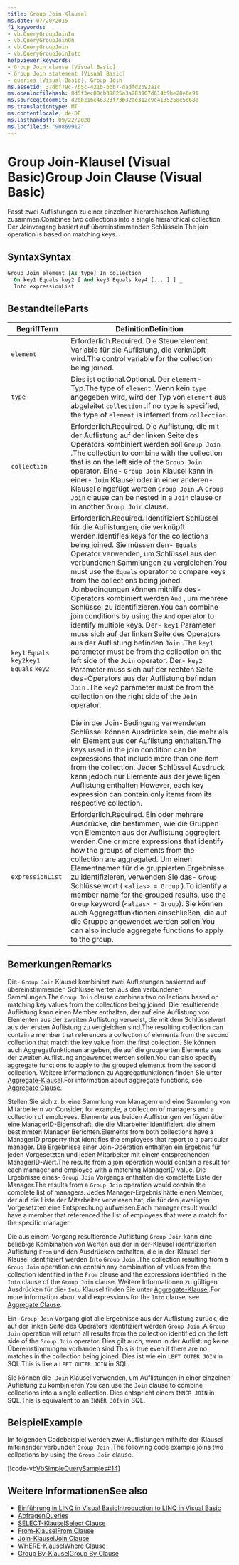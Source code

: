 ```yaml
---
title: Group Join-Klausel
ms.date: 07/20/2015
f1_keywords:
- vb.QueryGroupJoinIn
- vb.QueryGroupJoinOn
- vb.QueryGroupJoin
- vb.QueryGroupJoinInto
helpviewer_keywords:
- Group Join clause [Visual Basic]
- Group Join statement [Visual Basic]
- queries [Visual Basic], Group Join
ms.assetid: 37dbf79c-7b5c-421b-bbb7-dadfd2b92a1c
ms.openlocfilehash: 8d5f3ec80cb39825a3a283907d614b9be28e6e91
ms.sourcegitcommit: d2db216e46323f73b32ae312c9e4135258e5d68e
ms.translationtype: MT
ms.contentlocale: de-DE
ms.lasthandoff: 09/22/2020
ms.locfileid: "90869912"
---
```

# <a name="group-join-clause-visual-basic"></a><span data-ttu-id="7fd5a-102">Group Join-Klausel (Visual Basic)</span><span class="sxs-lookup"><span data-stu-id="7fd5a-102">Group Join Clause (Visual Basic)</span></span>

<span data-ttu-id="7fd5a-103">Fasst zwei Auflistungen zu einer einzelnen hierarchischen Auflistung zusammen.</span><span class="sxs-lookup"><span data-stu-id="7fd5a-103">Combines two collections into a single hierarchical collection.</span></span> <span data-ttu-id="7fd5a-104">Der Joinvorgang basiert auf übereinstimmenden Schlüsseln.</span><span class="sxs-lookup"><span data-stu-id="7fd5a-104">The join operation is based on matching keys.</span></span>  
  
## <a name="syntax"></a><span data-ttu-id="7fd5a-105">Syntax</span><span class="sxs-lookup"><span data-stu-id="7fd5a-105">Syntax</span></span>  
  
```vb  
Group Join element [As type] In collection _  
  On key1 Equals key2 [ And key3 Equals key4 [... ] ] _  
  Into expressionList  
```  
  
## <a name="parts"></a><span data-ttu-id="7fd5a-106">Bestandteile</span><span class="sxs-lookup"><span data-stu-id="7fd5a-106">Parts</span></span>  
  
|<span data-ttu-id="7fd5a-107">Begriff</span><span class="sxs-lookup"><span data-stu-id="7fd5a-107">Term</span></span>|<span data-ttu-id="7fd5a-108">Definition</span><span class="sxs-lookup"><span data-stu-id="7fd5a-108">Definition</span></span>|  
|---|---|  
|`element`|<span data-ttu-id="7fd5a-109">Erforderlich.</span><span class="sxs-lookup"><span data-stu-id="7fd5a-109">Required.</span></span> <span data-ttu-id="7fd5a-110">Die Steuerelement Variable für die Auflistung, die verknüpft wird.</span><span class="sxs-lookup"><span data-stu-id="7fd5a-110">The control variable for the collection being joined.</span></span>|  
|`type`|<span data-ttu-id="7fd5a-111">Dies ist optional.</span><span class="sxs-lookup"><span data-stu-id="7fd5a-111">Optional.</span></span> <span data-ttu-id="7fd5a-112">Der `element`-Typ.</span><span class="sxs-lookup"><span data-stu-id="7fd5a-112">The type of `element`.</span></span> <span data-ttu-id="7fd5a-113">Wenn kein `type` angegeben wird, wird der Typ von `element` aus abgeleitet `collection` .</span><span class="sxs-lookup"><span data-stu-id="7fd5a-113">If no `type` is specified, the type of `element` is inferred from `collection`.</span></span>|  
|`collection`|<span data-ttu-id="7fd5a-114">Erforderlich.</span><span class="sxs-lookup"><span data-stu-id="7fd5a-114">Required.</span></span> <span data-ttu-id="7fd5a-115">Die Auflistung, die mit der Auflistung auf der linken Seite des Operators kombiniert werden soll `Group Join` .</span><span class="sxs-lookup"><span data-stu-id="7fd5a-115">The collection to combine with the collection that is on the left side of the `Group Join` operator.</span></span> <span data-ttu-id="7fd5a-116">Eine- `Group Join` Klausel kann in einer- `Join` Klausel oder in einer anderen-Klausel eingefügt werden `Group Join` .</span><span class="sxs-lookup"><span data-stu-id="7fd5a-116">A `Group Join` clause can be nested in a `Join` clause or in another `Group Join` clause.</span></span>|  
|<span data-ttu-id="7fd5a-117">`key1` `Equals` `key2`</span><span class="sxs-lookup"><span data-stu-id="7fd5a-117">`key1` `Equals` `key2`</span></span>|<span data-ttu-id="7fd5a-118">Erforderlich.</span><span class="sxs-lookup"><span data-stu-id="7fd5a-118">Required.</span></span> <span data-ttu-id="7fd5a-119">Identifiziert Schlüssel für die Auflistungen, die verknüpft werden.</span><span class="sxs-lookup"><span data-stu-id="7fd5a-119">Identifies keys for the collections being joined.</span></span> <span data-ttu-id="7fd5a-120">Sie müssen den- `Equals` Operator verwenden, um Schlüssel aus den verbundenen Sammlungen zu vergleichen.</span><span class="sxs-lookup"><span data-stu-id="7fd5a-120">You must use the `Equals` operator to compare keys from the collections being joined.</span></span> <span data-ttu-id="7fd5a-121">Joinbedingungen können mithilfe des-Operators kombiniert werden `And` , um mehrere Schlüssel zu identifizieren.</span><span class="sxs-lookup"><span data-stu-id="7fd5a-121">You can combine join conditions by using the `And` operator to identify multiple keys.</span></span> <span data-ttu-id="7fd5a-122">Der- `key1` Parameter muss sich auf der linken Seite des Operators aus der Auflistung befinden `Join` .</span><span class="sxs-lookup"><span data-stu-id="7fd5a-122">The `key1` parameter must be from the collection on the left side of the `Join` operator.</span></span> <span data-ttu-id="7fd5a-123">Der- `key2` Parameter muss sich auf der rechten Seite des-Operators aus der Auflistung befinden `Join` .</span><span class="sxs-lookup"><span data-stu-id="7fd5a-123">The `key2` parameter must be from the collection on the right side of the `Join` operator.</span></span><br /><br /> <span data-ttu-id="7fd5a-124">Die in der Join-Bedingung verwendeten Schlüssel können Ausdrücke sein, die mehr als ein Element aus der Auflistung enthalten.</span><span class="sxs-lookup"><span data-stu-id="7fd5a-124">The keys used in the join condition can be expressions that include more than one item from the collection.</span></span> <span data-ttu-id="7fd5a-125">Jeder Schlüssel Ausdruck kann jedoch nur Elemente aus der jeweiligen Auflistung enthalten.</span><span class="sxs-lookup"><span data-stu-id="7fd5a-125">However, each key expression can contain only items from its respective collection.</span></span>|  
|`expressionList`|<span data-ttu-id="7fd5a-126">Erforderlich.</span><span class="sxs-lookup"><span data-stu-id="7fd5a-126">Required.</span></span> <span data-ttu-id="7fd5a-127">Ein oder mehrere Ausdrücke, die bestimmen, wie die Gruppen von Elementen aus der Auflistung aggregiert werden.</span><span class="sxs-lookup"><span data-stu-id="7fd5a-127">One or more expressions that identify how the groups of elements from the collection are aggregated.</span></span> <span data-ttu-id="7fd5a-128">Um einen Elementnamen für die gruppierten Ergebnisse zu identifizieren, verwenden Sie das- `Group` Schlüsselwort ( `<alias> = Group` ).</span><span class="sxs-lookup"><span data-stu-id="7fd5a-128">To identify a member name for the grouped results, use the `Group` keyword (`<alias> = Group`).</span></span> <span data-ttu-id="7fd5a-129">Sie können auch Aggregatfunktionen einschließen, die auf die Gruppe angewendet werden sollen.</span><span class="sxs-lookup"><span data-stu-id="7fd5a-129">You can also include aggregate functions to apply to the group.</span></span>|  
  
## <a name="remarks"></a><span data-ttu-id="7fd5a-130">Bemerkungen</span><span class="sxs-lookup"><span data-stu-id="7fd5a-130">Remarks</span></span>  

 <span data-ttu-id="7fd5a-131">Die- `Group Join` Klausel kombiniert zwei Auflistungen basierend auf übereinstimmenden Schlüsselwerten aus den verbundenen Sammlungen.</span><span class="sxs-lookup"><span data-stu-id="7fd5a-131">The `Group Join` clause combines two collections based on matching key values from the collections being joined.</span></span> <span data-ttu-id="7fd5a-132">Die resultierende Auflistung kann einen Member enthalten, der auf eine Auflistung von Elementen aus der zweiten Auflistung verweist, die mit dem Schlüsselwert aus der ersten Auflistung zu vergleichen sind.</span><span class="sxs-lookup"><span data-stu-id="7fd5a-132">The resulting collection can contain a member that references a collection of elements from the second collection that match the key value from the first collection.</span></span> <span data-ttu-id="7fd5a-133">Sie können auch Aggregatfunktionen angeben, die auf die gruppierten Elemente aus der zweiten Auflistung angewendet werden sollen.</span><span class="sxs-lookup"><span data-stu-id="7fd5a-133">You can also specify aggregate functions to apply to the grouped elements from the second collection.</span></span> <span data-ttu-id="7fd5a-134">Weitere Informationen zu Aggregatfunktionen finden Sie unter [Aggregate-Klausel](aggregate-clause.md).</span><span class="sxs-lookup"><span data-stu-id="7fd5a-134">For information about aggregate functions, see [Aggregate Clause](aggregate-clause.md).</span></span>  
  
 <span data-ttu-id="7fd5a-135">Stellen Sie sich z. b. eine Sammlung von Managern und eine Sammlung von Mitarbeitern vor.</span><span class="sxs-lookup"><span data-stu-id="7fd5a-135">Consider, for example, a collection of managers and a collection of employees.</span></span> <span data-ttu-id="7fd5a-136">Elemente aus beiden Auflistungen verfügen über eine ManagerID-Eigenschaft, die die Mitarbeiter identifiziert, die einem bestimmten Manager Berichten.</span><span class="sxs-lookup"><span data-stu-id="7fd5a-136">Elements from both collections have a ManagerID property that identifies the employees that report to a particular manager.</span></span> <span data-ttu-id="7fd5a-137">Die Ergebnisse einer Join-Operation enthalten ein Ergebnis für jeden Vorgesetzten und jeden Mitarbeiter mit einem entsprechenden ManagerID-Wert.</span><span class="sxs-lookup"><span data-stu-id="7fd5a-137">The results from a join operation would contain a result for each manager and employee with a matching ManagerID value.</span></span> <span data-ttu-id="7fd5a-138">Die Ergebnisse eines- `Group Join` Vorgangs enthalten die komplette Liste der Manager.</span><span class="sxs-lookup"><span data-stu-id="7fd5a-138">The results from a `Group Join` operation would contain the complete list of managers.</span></span> <span data-ttu-id="7fd5a-139">Jedes Manager-Ergebnis hätte einen Member, der auf die Liste der Mitarbeiter verwiesen hat, die für den jeweiligen Vorgesetzten eine Entsprechung aufweisen.</span><span class="sxs-lookup"><span data-stu-id="7fd5a-139">Each manager result would have a member that referenced the list of employees that were a match for the specific manager.</span></span>  
  
 <span data-ttu-id="7fd5a-140">Die aus einem-Vorgang resultierende Auflistung `Group Join` kann eine beliebige Kombination von Werten aus der in der-Klausel identifizierten Auflistung `From` und den Ausdrücken enthalten, die in der-Klausel der-Klausel identifiziert werden `Into` `Group Join` .</span><span class="sxs-lookup"><span data-stu-id="7fd5a-140">The collection resulting from a `Group Join` operation can contain any combination of values from the collection identified in the `From` clause and the expressions identified in the `Into` clause of the `Group Join` clause.</span></span> <span data-ttu-id="7fd5a-141">Weitere Informationen zu gültigen Ausdrücken für die- `Into` Klausel finden Sie unter [Aggregate-Klausel](aggregate-clause.md).</span><span class="sxs-lookup"><span data-stu-id="7fd5a-141">For more information about valid expressions for the `Into` clause, see [Aggregate Clause](aggregate-clause.md).</span></span>  
  
 <span data-ttu-id="7fd5a-142">Ein- `Group Join` Vorgang gibt alle Ergebnisse aus der Auflistung zurück, die auf der linken Seite des Operators identifiziert werden `Group Join` .</span><span class="sxs-lookup"><span data-stu-id="7fd5a-142">A `Group Join` operation will return all results from the collection identified on the left side of the `Group Join` operator.</span></span> <span data-ttu-id="7fd5a-143">Dies gilt auch, wenn in der Auflistung keine Übereinstimmungen vorhanden sind.</span><span class="sxs-lookup"><span data-stu-id="7fd5a-143">This is true even if there are no matches in the collection being joined.</span></span> <span data-ttu-id="7fd5a-144">Dies ist wie ein `LEFT OUTER JOIN` in SQL.</span><span class="sxs-lookup"><span data-stu-id="7fd5a-144">This is like a `LEFT OUTER JOIN` in SQL.</span></span>  
  
 <span data-ttu-id="7fd5a-145">Sie können die- `Join` Klausel verwenden, um Auflistungen in einer einzelnen Auflistung zu kombinieren.</span><span class="sxs-lookup"><span data-stu-id="7fd5a-145">You can use the `Join` clause to combine collections into a single collection.</span></span> <span data-ttu-id="7fd5a-146">Dies entspricht einem `INNER JOIN` in SQL.</span><span class="sxs-lookup"><span data-stu-id="7fd5a-146">This is equivalent to an `INNER JOIN` in SQL.</span></span>  
  
## <a name="example"></a><span data-ttu-id="7fd5a-147">Beispiel</span><span class="sxs-lookup"><span data-stu-id="7fd5a-147">Example</span></span>  

 <span data-ttu-id="7fd5a-148">Im folgenden Codebeispiel werden zwei Auflistungen mithilfe der-Klausel miteinander verbunden `Group Join` .</span><span class="sxs-lookup"><span data-stu-id="7fd5a-148">The following code example joins two collections by using the `Group Join` clause.</span></span>  
  
 [!code-vb[VbSimpleQuerySamples#14](~/samples/snippets/visualbasic/VS_Snippets_VBCSharp/VbSimpleQuerySamples/VB/QuerySamples1.vb#14)]  
  
## <a name="see-also"></a><span data-ttu-id="7fd5a-149">Weitere Informationen</span><span class="sxs-lookup"><span data-stu-id="7fd5a-149">See also</span></span>

- [<span data-ttu-id="7fd5a-150">Einführung in LINQ in Visual Basic</span><span class="sxs-lookup"><span data-stu-id="7fd5a-150">Introduction to LINQ in Visual Basic</span></span>](../../programming-guide/language-features/linq/introduction-to-linq.md)
- [<span data-ttu-id="7fd5a-151">Abfragen</span><span class="sxs-lookup"><span data-stu-id="7fd5a-151">Queries</span></span>](index.md)
- [<span data-ttu-id="7fd5a-152">SELECT-Klausel</span><span class="sxs-lookup"><span data-stu-id="7fd5a-152">Select Clause</span></span>](select-clause.md)
- [<span data-ttu-id="7fd5a-153">From-Klausel</span><span class="sxs-lookup"><span data-stu-id="7fd5a-153">From Clause</span></span>](from-clause.md)
- [<span data-ttu-id="7fd5a-154">Join-Klausel</span><span class="sxs-lookup"><span data-stu-id="7fd5a-154">Join Clause</span></span>](join-clause.md)
- [<span data-ttu-id="7fd5a-155">WHERE-Klausel</span><span class="sxs-lookup"><span data-stu-id="7fd5a-155">Where Clause</span></span>](where-clause.md)
- [<span data-ttu-id="7fd5a-156">Group By-Klausel</span><span class="sxs-lookup"><span data-stu-id="7fd5a-156">Group By Clause</span></span>](group-by-clause.md)

